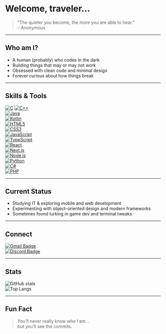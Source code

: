 # Welcome, traveler...

> "The quieter you become, the more you are able to hear."  
> – Anonymous

---

## Who am I?
- A human (probably) who codes in the dark  
- Building things that may or may not work  
- Obsessed with clean code and minimal design  
- Forever curious about how things break  

---

## Skills & Tools
[![C](https://img.shields.io/badge/-C-00599C?style=flat&logo=c&logoColor=white)](https://en.wikipedia.org/wiki/C_(programming_language))  
[![C++](https://img.shields.io/badge/-C++-00599C?style=flat&logo=c%2B%2B&logoColor=white)](https://isocpp.org/)  
[![Java](https://img.shields.io/badge/-Java-007396?style=flat&logo=java&logoColor=white)](https://www.java.com/)  
[![Kotlin](https://img.shields.io/badge/-Kotlin-7F52FF?style=flat&logo=kotlin&logoColor=white)](https://kotlinlang.org/)  
[![HTML5](https://img.shields.io/badge/-HTML5-E34F26?style=flat&logo=html5&logoColor=white)](https://developer.mozilla.org/en-US/docs/Web/HTML)  
[![CSS3](https://img.shields.io/badge/-CSS3-1572B6?style=flat&logo=css3&logoColor=white)](https://developer.mozilla.org/en-US/docs/Web/CSS)  
[![JavaScript](https://img.shields.io/badge/-JavaScript-F7DF1E?style=flat&logo=javascript&logoColor=black)](https://developer.mozilla.org/en-US/docs/Web/JavaScript)  
[![TypeScript](https://img.shields.io/badge/-TypeScript-3178C6?style=flat&logo=typescript&logoColor=white)](https://www.typescriptlang.org/)  
[![React](https://img.shields.io/badge/-React-61DAFB?style=flat&logo=react&logoColor=black)](https://react.dev/)  
[![Next.js](https://img.shields.io/badge/-Next.js-000000?style=flat&logo=nextdotjs&logoColor=white)](https://nextjs.org/)  
[![Node.js](https://img.shields.io/badge/-Node.js-339933?style=flat&logo=nodedotjs&logoColor=white)](https://nodejs.org/)  
[![Python](https://img.shields.io/badge/-Python-3776AB?style=flat&logo=python&logoColor=white)](https://www.python.org/)  
[![C#](https://img.shields.io/badge/-C%23-239120?style=flat&logo=csharp&logoColor=white)](https://learn.microsoft.com/en-us/dotnet/csharp/)  
[![PHP](https://img.shields.io/badge/-PHP-777BB4?style=flat&logo=php&logoColor=white)](https://www.php.net/)  

---

## Current Status
- Studying IT & exploring mobile and web development  
- Experimenting with object-oriented design and modern frameworks  
- Sometimes found lurking in game dev and terminal tweaks  

---

## Connect
[![Gmail Badge](https://img.shields.io/badge/-Email-c14438?style=flat&logo=Gmail&logoColor=white)](mailto:your_email_here)  
[![Discord Badge](https://img.shields.io/badge/-Discord-5865F2?style=flat&logo=discord&logoColor=white)](https://discord.com/users/your_id_here)  

---

## Stats
![GitHub stats](https://github-readme-stats.vercel.app/api?username=YOUR_USERNAME&show_icons=true&theme=tokyonight&hide_border=true)  
![Top Langs](https://github-readme-stats.vercel.app/api/top-langs/?username=YOUR_USERNAME&layout=compact&theme=tokyonight&hide_border=true)  

---

## Fun Fact
> You’ll never really know who I am...  
> but you’ll see the commits.
